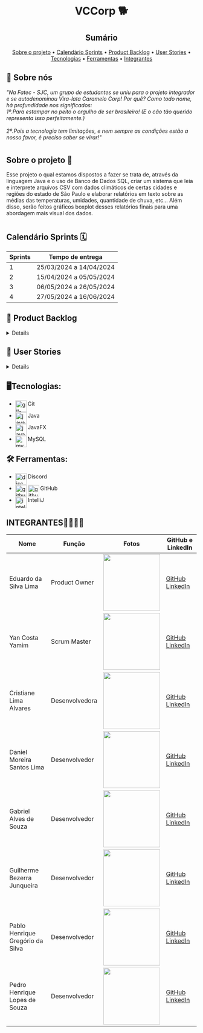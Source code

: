 # <h1 align="center"> VCCorp 🐕​ </h1>

<h2 align="center"> Sumário </h2>
  <p align="center">
     <a href ="#sobre-o-projeto">Sobre o projeto</a>  • 
     <a href ="#calendario-sprints">Calendário Sprints</a>  • 
     <a href ="#product-backlog">Product Backlog</a>  •
     <a href ="#user-stories">User Stories</a>  •
     <a href ="#tecnologias">Tecnologias</a>  •
     <a href ="#ferramentas">Ferramentas</a>  •
     <a href ="#integrantes">Integrantes</a>
   </p>

<span id="Sobre nós">

## :dart: Sobre nós 

<i>"Na Fatec - SJC, um grupo de estudantes se uniu para o projeto integrador e se autodenominou Vira-lata Caramelo Corp! Por quê? Como todo nome, há profundidade nos significados:
<br>1º.Para estampar no peito o orgulho de ser brasileiro! (E o cão tão querido representa isso perfeitamente.) </br>
<br>2º.Pois a tecnologia tem limitações, e nem sempre as condições estão a nosso favor, é preciso saber se virar!"</br></i>

# <h2>Sobre o projeto 💬</h2>
Esse projeto o qual estamos dispostos a fazer se trata de, através da linguagem Java e o uso de Banco de Dados SQL, criar um sistema que leia e interprete arquivos CSV com dados climáticos de certas cidades e regiões do estado de São Paulo e elaborar relatórios em texto sobre as médias das temperaturas, umidades, quantidade de chuva, etc... Além disso, serão feitos gráficos boxplot desses relatórios finais para uma abordagem mais visual dos dados.

# <h2>Calendário Sprints 🗓️</h2>

| Sprints | Tempo de entrega               |
|---------|-------------------------------|
| 1       | 25/03/2024 a 14/04/2024       |
| 2       | 15/04/2024 a 05/05/2024       |
| 3       | 06/05/2024 a 26/05/2024       |
| 4       | 27/05/2024 a 16/06/2024       |

<span id="backlog--entregas">
   
## :pushpin: Product Backlog

<details>

| Prioridade | Função                                             | Descrição                                                                                                          |
|------------|----------------------------------------------------|--------------------------------------------------------------------------------------------------------------------| 
| 1          | Leitura de Arquivos CSV  | Elaborar o diagrama de classes para representar a estrutura do sistema e as relações entre as entidades.            | 
| 2          | Criar Diagrama de Classes  | Desenvolver a lógica para carregar e validar arquivos CSV contendo dados climáticos. Identificar e armazenar os registros suspeitos para revisão manual.             | 
| 3        | Gerenciamento de Estações, Cidades e Unidades de Medida  | Desenvolver a funcionalidade para visualizar, adicionar, modificar e excluir informações sobre estações meteorológicas, cidades e unidades de medida.       | 
| 4          |  Modelar Banco de Dados | Desenvolver a interface de usuário visual para facilitar a interação do usuário com o sistema.                      | 
| 5          | Criar Interface de Usuário (UI) | Modelar o banco de dados para armazenar os dados climáticos de forma eficiente e organizada.                       | 
| 6          | Identificação de Cidades  | Extrair o nome da cidade a partir do nome do arquivo CSV. Associar cada arquivo à sua respectiva cidade.             | 
| 7          | Unificação dos Dados                              | Desenvolver a estrutura de dados para armazenar os dados unificados das cidades. Implementar a lógica para unificar os dados das estações meteorológicas.          |
| 8          | Implementar Banco de Dados MySQL                  | Configurar e implementar o banco de dados MySQL para armazenar os dados climáticos conforme o modelo definido.      | 
| 9          | Tratamento de Registros Suspeitos                 | Implementar uma interface para revisão e correção de registros suspeitos. Permitir a exclusão ou revisão dos registros suspeitos e sua adição à base de dados principal. | 
| 10          | Relatório de Médias por Cidade e Período          | Desenvolver a funcionalidade para gerar relatórios de médias das variáveis climáticas por cidade e período de tempo selecionados pelo usuário.                        |  
| 11          | Preparação para Plotagem de Gráficos Boxplot      | Implementar a lógica para calcular os elementos necessários para plotagem de gráficos boxplot com base nos dados de uma estação em uma determinada data.               | 
| 12         | Ajustes e Melhorias                               | Realizar ajustes finais e melhorias de usabilidade com base no feedback do usuário.                                 |
| 13         | Documentação                                      | Preparar a documentação do sistema, incluindo manuais de usuário e desenvolvedor.                                   |

</details>


## 📖 User Stories

<details>

| Sprints | Tarefas |
|--------|--------|
| 1 | Interface com opção de fazer upload de arquivo csv, Diagrama de Classes e Readme.md | 
| 2 | Banco de Dados parcialmente modelado e unificado, gerenciamento das estações, cidades e unidades de medida definidas e interface de usuário |
| 3 | Conexão dos códigos Java com o banco de dados SQL, correção de dados incongruentes e relatório em texto dos dados filtrados do arquivo CSV |
| 4 | Plotagem dos relatórios para gráficos Bloxpot, documentação do projeto completo e ajustes do sistema |

</details>

## 🖥️Tecnologias:
 * <p>
   <img align="left" title="git-logo" height="30px" src="https://skillicons.dev/icons?i=git"/>
   Git
 </p>
 
* <p>
   <img align="left" title="java-logo" height="30px" src="https://skillicons.dev/icons?i=java"/>
   Java
 </p>

* <p>
   <img align="left" title="javafx-logo" height="30px" src="https://github.com/nininhosam/nininhosam/assets/76211125/5b22e9b0-5474-4366-8742-2b6545952951"/>
   JavaFX
 </p>
 
* <p>
   <img align="left" title="mysql-logo" height="30px" src="https://skillicons.dev/icons?i=mysql"/>
   MySQL
 </p>




## 🛠️ Ferramentas:
* <p>
   <img align="left" title="discord-logo" height="30px" src="https://skillicons.dev/icons?i=discord"/>
   Discord
 </p>
 
* <p>
   <img align="left" title="github-dark" height="30px" src="https://user-images.githubusercontent.com/76211125/227561942-1503fb74-eb8e-41d1-936e-bf22bc2d70eb.png#gh-dark-mode-only"/>
   <img align="left" title="github-light" height="30px" src="https://user-images.githubusercontent.com/76211125/227561896-a90cea71-7431-4908-ac8d-71fc02603eeb.png#gh-light-mode-only"/>
   GitHub
 </p>
 
* <p>
   <img align="left" title="intellij-logo" height="30px" src="https://skillicons.dev/icons?i=idea"/>
   IntelliJ
 </p>


# <h2>INTEGRANTES👨‍💻👩‍💻</h2>
| Nome                                    | Função          | Fotos                                                                                                     | GitHub e LinkedIn                                        |
|-----------------------------------------|-----------------|-----------------------------------------------------------------------------------------------------------|----------------------------------------------------------|
| Eduardo da Silva Lima | Product Owner   | <img src="https://github.com/YanYamim/VCCorp/assets/119015786/24de5e7d-c40f-4d88-a9b6-48ee56f76ec8" width="150px"/> | [GitHub](https://github.com/PortifoliodoEdu) [Linkedln](https://www.linkedin.com/in/edu-datamarketing) |
| Yan Costa Yamim | Scrum Master    | <img src="https://github.com/YanYamim/VCCorp/assets/119015786/f3a0006b-3a5b-45ef-9108-aaf8c2634d98" width="150px"/> | [GitHub](https://github.com/yancostayamim) [Linkedln](https://www.linkedin.com/in/yan-yamim-185220278/) |
| Cristiane Lima Alvares  | Desenvolvedora  | <img src="https://github.com/YanYamim/VCCorp/assets/119015786/c2d64b75-d1f6-4abf-bdfc-ec996563ba5f" width="150px"/> | [GitHub](https://github.com/hstcris) [Linkedln](https://www.linkedin.com/in/cristiane-alvares/) |
| Daniel Moreira Santos Lima  | Desenvolvedor  | <img src="https://github.com/YanYamim/VCCorp/assets/119015786/da3b8d2b-ec18-405c-b2be-7bedff43a27c" width="150px"/> | [GitHub](https://github.com/DanielLimaCpy) [Linkedln](https://www.linkedin.com/in/daniel-lima-637648179?utm_source=share&utm_campaign=share_via&utm_content=profile&utm_medium=android_app) |
| Gabriel Alves de Souza   | Desenvolvedor   | <img src="https://github.com/YanYamim/VCCorp/assets/119015786/e5cc312c-c170-4d27-906d-d49e4b985e6d" width="150px"/> |[GitHub](https://github.com/gabriel15asouza) [Linkedln](https://www.linkedin.com/in/gabriel-alves-de-souza-5b7747267/) |
| Guilherme Bezerra Junqueira | Desenvolvedor | <img src="https://github.com/YanYamim/VCCorp/assets/119015786/2bd4f098-fbf3-46c9-bcf1-696c1e396c44" width="150px"/> | [GitHub](https://github.com/GuilhermebJunqueira) [Linkedln](https://www.linkedin.com/in/guilherme-bezerra-a01035170/) |
| Pablo Henrique Gregório da Silva| Desenvolvedor | <img src="https://github.com/YanYamim/VCCorp/assets/119015786/f32214ff-67c2-4fd8-98bd-47d2fd9ca690" width="150px"/> | [GitHub](https://github.com/pablohgs05) [Linkedln](https://www.linkedin.com/in/pablo-henrique05/) |
| Pedro Henrique Lopes de Souza | Desenvolvedor   | <img src="https://github.com/YanYamim/VCCorp/assets/119015786/ad8a9b5a-c699-4dfd-b2ca-2eee1476d103" width="150px"/> | [GitHub](https://github.com/pelopinho) [Linkedln](https://www.linkedin.com/in/pelopes7/)|

